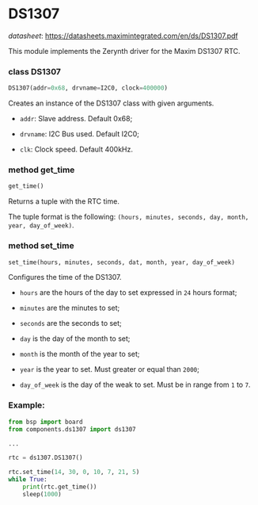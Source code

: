 # DS1307

_datasheet_: <https://datasheets.maximintegrated.com/en/ds/DS1307.pdf>

This module implements the Zerynth driver for the Maxim DS1307 RTC.

### class DS1307
```python
DS1307(addr=0x68, drvname=I2C0, clock=400000)
```
Creates an instance of the DS1307 class with given arguments.

* `addr`: Slave address. Default 0x68;

* `drvname`: I2C Bus used. Default I2C0;

* `clk`: Clock speed. Default 400kHz.

### method get_time
```python
get_time()
```
Returns a tuple with the RTC time.

The tuple format is the following: `(hours, minutes, seconds, day, month, year, day_of_week)`.

### method set_time
```python
set_time(hours, minutes, seconds, dat, month, year, day_of_week)
```
Configures the time of the DS1307.

* `hours` are the hours of the day to set expressed in `24` hours format;

* `minutes` are the minutes to set;

* `seconds` are the seconds to set;

* `day` is the day of the month to set;

* `month` is the month of the year to set;

* `year` is the year to set. Must greater or equal than `2000`;

* `day_of_week` is the day of the weak to set. Must be in range from `1` to `7`.

### Example:
```python
from bsp import board
from components.ds1307 import ds1307

...

rtc = ds1307.DS1307()

rtc.set_time(14, 30, 0, 10, 7, 21, 5)
while True:
    print(rtc.get_time())
    sleep(1000)
```

